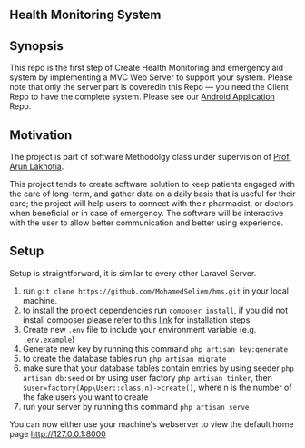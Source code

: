 ## Health Monitoring System

## Synopsis

This repo is the first step of Create Health Monitoring and emergency aid system by implementing a MVC Web Server to support your system.
Please note that only the server part is coveredin this Repo — you need the Client Repo to have the complete system. 
Please see our [Android Application](https://github.com/MohamedSeliem/HttpClient) Repo.

## Motivation
The project is part of software Methodolgy class under supervision of [Prof. Arun Lakhotia](https://www.linkedin.com/in/arun-lakhotia-94176416).

This project tends to create software solution to keep patients engaged with the care of long-term, and gather data on a daily basis that is useful for their care; the project will help users to connect with their pharmacist, or doctors when beneficial or in case of emergency. The software will be interactive with the user to allow better communication and better using experience.

## Setup

Setup is straightforward, it is similar to every other Laravel Server.


 1. run `git clone https://github.com/MohamedSeliem/hms.git` in your local machine.
 2. to install the project dependencies run `composer install`, 
    if you did not install composer please refer to this [link](https://getcomposer.org/doc/00-intro.md) for installation steps
 3. Create new `.env` file to include your environment variable (e.g. [`.env.example`](https://github.com/MohamedSeliem/hms/blob/master/.env.example))
 4. Generate new key by running this command `php artisan key:generate`
 5. to create the database tables run `php artisan migrate`
 6. make sure that your database tables contain entries by using seeder `php artisan db:seed` 
    or by using user factory `php artisan tinker`, then `$user=factory(App\User::class,n)->create()`, where n is the number of the fake users you want to create
 5. run your server by running this command `php artisan serve`

You can now either use your machine's webserver to view the default home page http://127.0.0.1:8000

